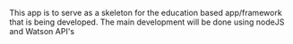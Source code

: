 This app is to serve as a skeleton for the education based app/framework that is being developed.
The main development will be done using nodeJS and Watson API's
